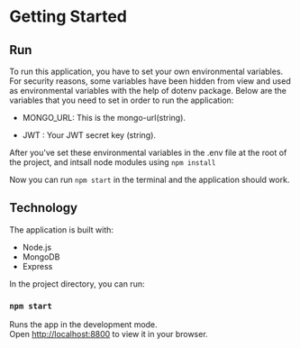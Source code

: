 # Getting Started 

## Run

To run this application, you have to set your own environmental variables. For security reasons, some variables have been hidden from view and used as environmental variables with the help of dotenv package. Below are the variables that you need to set in order to run the application:

- MONGO_URL: This is the mongo-url(string).

- JWT : Your JWT secret key (string).


After you've set these environmental variables in the .env file at the root of the project, and intsall node modules using  `npm install`

Now you can run `npm start` in the terminal and the application should work.

## Technology

The application is built with:

- Node.js 
- MongoDB
- Express 

In the project directory, you can run:

### `npm start`

Runs the app in the development mode.\
Open [http://localhost:8800](http://localhost:8800) to view it in your browser.


